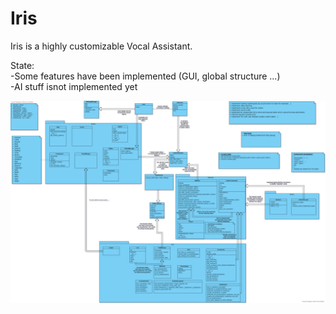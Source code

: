# Iris

Iris is a highly customizable Vocal Assistant.

State: \
-Some features have been implemented (GUI, global structure ...) \
-AI stuff isnot implemented yet

![Alt text](/structure.png?raw=true "Global structure diagram")
